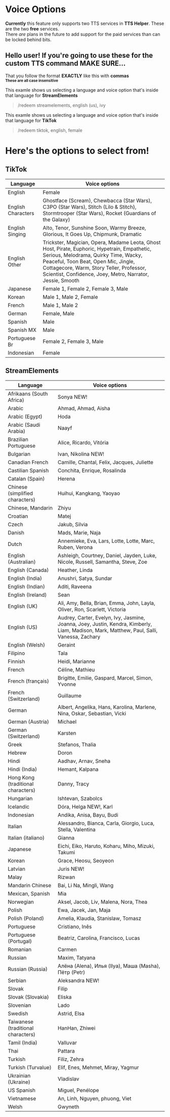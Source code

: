 # Voice Options

**Currently** this feature only supports two TTS services in **TTS Helper**. These are the two **free** services.   
There _are_ plans in the future to add support for the paid services than can be locked behind bits.

## Hello user! If you're going to use these for the custom TTS command MAKE SURE... 
That you follow the format **EXACTLY** like this with **commas**    
**<small>These are all case insensitive</small>**

This examle shows us selecting a language and voice option that's inside that language for **StreamElements**
> /redeem streamelements, english (us), ivy

This examle shows us selecting a language and voice option that's inside that language for **TikTok**
> /redeem tiktok, english, female

# Here's the options to select from!

## TikTok   
| Language | Voice options |
|---|---|
| English | Female | US English, Male 1 | US English, Male 2 | US English, Male 3 | US English, Male 4 | US English, Male 1 | UK English, Male 2 | UK English, Female | AU English, Male | AU English |
| English Characters | Ghostface (Scream), Chewbacca (Star Wars), C3PO (Star Wars), Stitch (Lilo & Stitch), Stormtrooper (Star Wars), Rocket (Guardians of the Galaxy) |
| English Singing | Alto, Tenor, Sunshine Soon, Warmy Breeze, Glorious, It Goes Up, Chipmunk, Dramatic |
| English Other | Trickster, Magician, Opera, Madame Leota, Ghost Host, Pirate, Euphoric, Hypetrain, Empathetic, Serious, Melodrama, Quirky Time, Wacky, Peaceful, Toon Beat, Open Mic, Jingle, Cottagecore, Warm, Story Teller, Professor, Scientist, Confidence, Joey, Metro, Narrator, Jessie, Smooth |
| Japanese | Female 1, Female 2, Female 3, Male |
| Korean | Male 1, Male 2, Female |
| French | Male 1, Male 2 |
| German | Female, Male |
| Spanish | Male |
| Spanish MX | Male |
| Portuguese Br | Female 2, Female 3, Male |
| Indonesian | Female |

## StreamElements
| Language | Voice options |
|---|---|
| Afrikaans (South Africa) | Sonya NEW! |
| Arabic | Ahmad, Ahmad, Aisha |
| Arabic (Egypt) | Hoda |
| Arabic (Saudi Arabia) | Naayf |
| Brazilian Portuguese | Alice, Ricardo, Vitória |
| Bulgarian | Ivan, Nikolina NEW! |
| Canadian French | Camille, Chantal, Felix, Jacques, Juliette |
| Castilian Spanish | Conchita, Enrique, Rosalinda |
| Catalan (Spain) | Herena |
| Chinese (simplified characters) | Huihui, Kangkang, Yaoyao |
| Chinese, Mandarin | Zhiyu |
| Croatian | Matej |
| Czech | Jakub, Silvia |
| Danish | Mads, Marie, Naja |
| Dutch | Annemieke, Eva, Lars, Lotte, Lotte, Marc, Ruben, Verona |
| English (Australian) | Ashleigh, Courtney, Daniel, Jayden, Luke, Nicole, Russell, Samantha, Steve, Zoe |
| English (Canada) | Heather, Linda |
| English (India) | Anushri, Satya, Sundar |
| English (Indian) | Aditi, Raveena |
| English (Ireland) | Sean |
| English (UK) | Ali, Amy, Bella, Brian, Emma, John, Layla, Oliver, Ron, Scarlett, Victoria |
| English (US) | Audrey, Carter, Evelyn, Ivy, Jasmine, Joanna, Joey, Justin, Kendra, Kimberly, Liam, Madison, Mark, Matthew, Paul, Salli, Vanessa, Zachary |
| English (Welsh) | Geraint |
| Filipino | Tala |
| Finnish | Heidi, Marianne |
| French | Céline, Mathieu |
| French (français) | Brigitte, Emilie, Gaspard, Marcel, Simon, Yvonne |
| French (Switzerland) | Guillaume |
| German | Albert, Angelika, Hans, Karolina, Marlene, Nina, Oskar, Sebastian, Vicki |
| German (Austria) | Michael |
| German (Switzerland) | Karsten |
| Greek | Stefanos, Thalia |
| Hebrew | Doron |
| Hindi | Aadhav, Arnav, Sneha |
| Hindi (India) | Hemant, Kalpana |
| Hong Kong (traditional characters) | Danny, Tracy |
| Hungarian | Ishtevan, Szabolcs |
| Icelandic | Dóra, Helga NEW!, Karl |
| Indonesian | Andika, Anisa, Bayu, Budi |
| Italian | Alessandro, Bianca, Carla, Giorgio, Luca, Stella, Valentina |
| Italian (italiano) | Gianna |
| Japanese | Eichi, Eiko, Haruto, Koharu, Miho, Mizuki, Takumi |
| Korean | Grace, Heosu, Seoyeon |
| Latvian | Juris NEW! |
| Malay | Rizwan |
| Mandarin Chinese | Bai, Li Na, Mingli, Wang |
| Mexican, Spanish | Mia |
| Norwegian | Aksel, Jacob, Liv, Malena, Nora, Thea |
| Polish | Ewa, Jacek, Jan, Maja |
| Polish (Poland) | Amelia, Klaudia, Stanislaw, Tomasz |
| Portuguese | Cristiano, Inês |
| Portuguese (Portugal) | Beatriz, Carolina, Francisco, Lucas |
| Romanian | Carmen |
| Russian | Maxim, Tatyana |
| Russian (Russia) | Алёна (Alena), Илья (Ilya), Маша (Masha), Пётр (Petr) |
| Serbian | Aleksandra NEW! |
| Slovak | Filip |
| Slovak (Slovakia) | Eliska |
| Slovenian | Lado |
| Swedish | Astrid, Elsa |
| Taiwanese (traditional characters) | HanHan, Zhiwei |
| Tamil (India) | Valluvar |
| Thai | Pattara |
| Turkish | Filiz, Zehra |
| Turkish (Turvalue) | Elif, Enes, Mehmet, Miray, Yagmur |
| Ukrainian (Ukraine) | Vladislav |
| US Spanish | Miguel, Penélope |
| Vietnamese | An, Linh, Nguyen, phuong, Viet |
| Welsh | Gwyneth |
